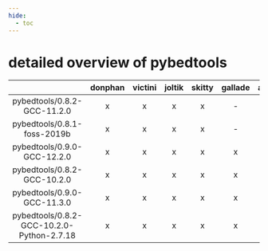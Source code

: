 ```yaml
---
hide:
  - toc
---
```


detailed overview of pybedtools
===============================

| |donphan|victini|joltik|skitty|gallade|accelgor|swalot|doduo|
| :---: | :---: | :---: | :---: | :---: | :---: | :---: | :---: | :---: |
|pybedtools/0.8.2-GCC-11.2.0|x|x|x|x|-|x|x|x|
|pybedtools/0.8.1-foss-2019b|x|x|x|x|-|-|x|x|
|pybedtools/0.9.0-GCC-12.2.0|x|x|x|x|x|x|x|x|
|pybedtools/0.8.2-GCC-10.2.0|x|x|x|x|x|-|x|x|
|pybedtools/0.9.0-GCC-11.3.0|x|x|x|x|x|x|x|x|
|pybedtools/0.8.2-GCC-10.2.0-Python-2.7.18|x|x|x|x|x|-|x|x|
